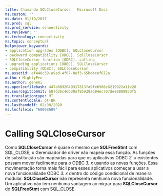 ```yaml
---
title: Chamando SQLCloseCursor | Microsoft Docs
ms.custom: ''
ms.date: 01/19/2017
ms.prod: sql
ms.prod_service: connectivity
ms.reviewer: ''
ms.technology: connectivity
ms.topic: conceptual
helpviewer_keywords:
- application upgrades [ODBC], SQLCloseCursor
- backward compatibility [ODBC], SqlCloseCursor
- SQLCloseCursor function [ODBC], calling
- upgrading applications [ODBC], SQLCloseCursor
- compatibility [ODBC], SQLCloseCursor
ms.assetid: ef448c39-a9ad-4f07-8ef3-65bd4cef672a
author: MightyPen
ms.author: genemi
ms.openlocfilehash: 447a0892049317813fa9fe6986e6219922a11e28
ms.sourcegitcommit: b87d36c46b39af8b929ad94ec707dee8800950f5
ms.translationtype: MT
ms.contentlocale: pt-BR
ms.lasthandoff: 02/08/2020
ms.locfileid: "68068689"
---
```

# <a name="calling-sqlclosecursor"></a>Calling SQLCloseCursor
Como **SQLCloseCursor** é quase o mesmo que **SQLFreeStmt** com SQL_CLOSE, o Gerenciador de driver não mapeia essa função. As funções de substituição são mapeadas para que os aplicativos ODBC *2. x* existentes possam mover facilmente para o ODBC *3. x* usando as novas funções. Essa movimentação torna mais fácil para esses aplicativos começar a usar a nova funcionalidade ODBC *3. x* dentro do código condicional de maneira modular. **SQLCloseCursor** não representa nenhuma nova funcionalidade. Um aplicativo não tem nenhuma vantagem ao migrar para **SQLCloseCursor** do **SQLFreeStmt** com SQL_CLOSE.
